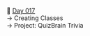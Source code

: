 :date: [Day 017](https://github.com/fernandocucci/100DaysOfPython/tree/main/Day%20017)  
-> Creating Classes<br/>
-> Project: QuizBrain Trivia